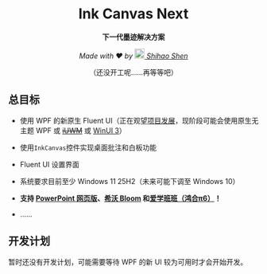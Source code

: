 <div align=center>

  # Ink Canvas Next
  **下一代墨迹解决方案** 

  *Made with ❤ by [<picture><source media="(prefers-color-scheme: dark)" srcset="https://images.weserv.nl/?url=github.com/ShihaoShen2025.png?v=4&h=64&w=64&fit=cover&mask=circle&maxage=7d&bg=222"><img src="https://images.weserv.nl/?url=github.com/ShihaoShen2025.png?v=4&h=64&w=64&fit=cover&mask=circle&maxage=7d&bg=fff" width="20" height="20"/></picture>&nbsp;<a href="https://github.com/ShihaoShen2025">Shihao Shen</a>](https://github.com/ShihaoShen2025/)*

  （还没开工呢……再等等吧）
</div>

<!--
一款革命性的桌面绘制软件，基于 .NET 10 WPF 的 InkCanvas 控件和原生 WPF Fluent UI（和/或 WinUI 3）开发。 <br>
灵感来自 [Ink Canvas by WXRIW](https://github.com/WXRIW/Ink-Canvas)、[Ink Canvas Artistry](https://github.com/WuChanging/Ink-Canvas)、[Ink Canvas Plus](https://www.khyan.top/apps/Ink-Canvas-Plus)、[Ink Canvas for Class](https://github.com/InkCanvas/InkCanvasForClass)、[Ink Canvas Better](https://github.com/BaiYang2238/Ink-Canvas-Better)、[InkCanvasForClass Community Edition](https://github.com/InkCanvasForClass/community)以及其他相关软件。
-->

## 总目标

- 使用 WPF 的新原生 Fluent UI（正在观望[项目发展](https://github.com/dotnet/wpf/issues/8538)，现阶段可能会使用原生无主题 WPF 或 ~~[iUWM](https://github.com/iNKORE-NET/UI.WPF.Modern)~~ 或 [WinUI 3](https://github.com/microsoft/microsoft-ui-xaml)）

- 使用`InkCanvas`控件实现桌面批注和白板功能

- Fluent UI 设置界面

- 系统要求目前至少 Windows 11 25H2（未来可能下调至 Windows 10）

- **支持 [PowerPoint 网页版](https://m365.cloud.microsoft/launch/powerpoint/)、[希沃 Bloom](https://bloom.seewo.com/) 和[爱学班班（鸿合π6）](https://www.aixuebanban.com/)！**
- ……
## 开发计划

  暂时还没有开发计划，可能需要等待 WPF 的新 UI 较为可用时才会开始开发。

